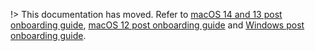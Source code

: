 !> This documentation has moved. Refer to [macOS 14 and 13 post onboarding guide](/post-onboarding-instructions/macos-latest), [macOS 12 post onboarding guide](/post-onboarding-instructions/macos) and [Windows post onboarding guide](/post-onboarding-instructions/windows).